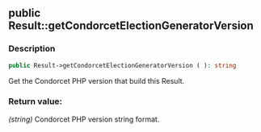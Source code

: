 ## public Result::getCondorcetElectionGeneratorVersion

### Description    

```php
public Result->getCondorcetElectionGeneratorVersion ( ): string
```

Get the Condorcet PHP version that build this Result.
    

### Return value:   

*(string)* Condorcet PHP version string format.

